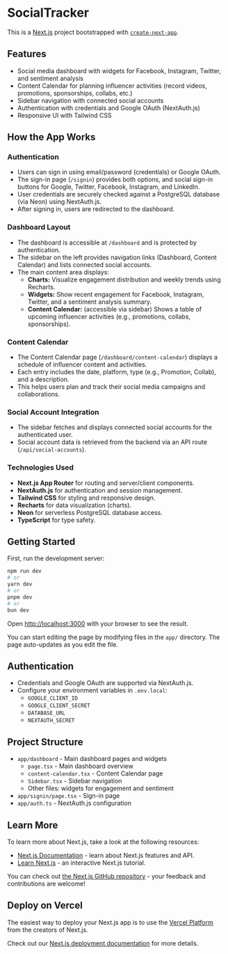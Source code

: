 # SocialTracker

This is a [Next.js](https://nextjs.org) project bootstrapped with [`create-next-app`](https://nextjs.org/docs/app/api-reference/cli/create-next-app).

## Features

- Social media dashboard with widgets for Facebook, Instagram, Twitter, and sentiment analysis
- Content Calendar for planning influencer activities (record videos, promotions, sponsorships, collabs, etc.)
- Sidebar navigation with connected social accounts
- Authentication with credentials and Google OAuth (NextAuth.js)
- Responsive UI with Tailwind CSS

## How the App Works

### Authentication

- Users can sign in using email/password (credentials) or Google OAuth.
- The sign-in page (`/signin`) provides both options, and social sign-in buttons for Google, Twitter, Facebook, Instagram, and LinkedIn.
- User credentials are securely checked against a PostgreSQL database (via Neon) using NextAuth.js.
- After signing in, users are redirected to the dashboard.

### Dashboard Layout

- The dashboard is accessible at `/dashboard` and is protected by authentication.
- The sidebar on the left provides navigation links (Dashboard, Content Calendar) and lists connected social accounts.
- The main content area displays:
  - **Charts:** Visualize engagement distribution and weekly trends using Recharts.
  - **Widgets:** Show recent engagement for Facebook, Instagram, Twitter, and a sentiment analysis summary.
  - **Content Calendar:** (accessible via sidebar) Shows a table of upcoming influencer activities (e.g., promotions, collabs, sponsorships).

### Content Calendar

- The Content Calendar page (`/dashboard/content-calendar`) displays a schedule of influencer content and activities.
- Each entry includes the date, platform, type (e.g., Promotion, Collab), and a description.
- This helps users plan and track their social media campaigns and collaborations.

### Social Account Integration

- The sidebar fetches and displays connected social accounts for the authenticated user.
- Social account data is retrieved from the backend via an API route (`/api/social-accounts`).

### Technologies Used

- **Next.js App Router** for routing and server/client components.
- **NextAuth.js** for authentication and session management.
- **Tailwind CSS** for styling and responsive design.
- **Recharts** for data visualization (charts).
- **Neon** for serverless PostgreSQL database access.
- **TypeScript** for type safety.

## Getting Started

First, run the development server:

```bash
npm run dev
# or
yarn dev
# or
pnpm dev
# or
bun dev
```

Open [http://localhost:3000](http://localhost:3000) with your browser to see the result.

You can start editing the page by modifying files in the `app/` directory. The page auto-updates as you edit the file.

## Authentication

- Credentials and Google OAuth are supported via NextAuth.js.
- Configure your environment variables in `.env.local`:
  - `GOOGLE_CLIENT_ID`
  - `GOOGLE_CLIENT_SECRET`
  - `DATABASE_URL`
  - `NEXTAUTH_SECRET`

## Project Structure

- `app/dashboard` - Main dashboard pages and widgets
  - `page.tsx` - Main dashboard overview
  - `content-calendar.tsx` - Content Calendar page
  - `Sidebar.tsx` - Sidebar navigation
  - Other files: widgets for engagement and sentiment
- `app/signin/page.tsx` - Sign-in page
- `app/auth.ts` - NextAuth.js configuration

## Learn More

To learn more about Next.js, take a look at the following resources:

- [Next.js Documentation](https://nextjs.org/docs) - learn about Next.js features and API.
- [Learn Next.js](https://nextjs.org/learn) - an interactive Next.js tutorial.

You can check out [the Next.js GitHub repository](https://github.com/vercel/next.js) - your feedback and contributions are welcome!

## Deploy on Vercel

The easiest way to deploy your Next.js app is to use the [Vercel Platform](https://vercel.com/new?utm_medium=default-template&filter=next.js&utm_source=create-next-app&utm_campaign=create-next-app-readme) from the creators of Next.js.

Check out our [Next.js deployment documentation](https://nextjs.org/docs/app/building-your-application/deploying) for more details.
